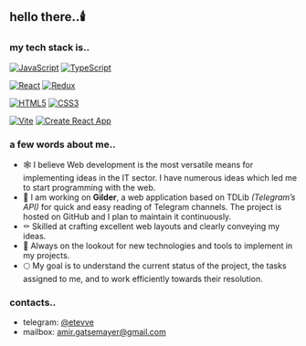 ## hello there..🕯️

### my tech stack is..
[![JavaScript](https://img.shields.io/badge/JavaScript-%23F7DF1E?style=for-the-badge&logo=javascript)](https://developer.mozilla.org/en-US/docs/Web/JavaScript)
[![TypeScript](https://img.shields.io/badge/TypeScript-4.x.x-3178C6.svg?style=for-the-badge&logo=typescript)](https://www.typescriptlang.org/)

[![React](https://img.shields.io/badge/React-16.x.x-61DAFB.svg?style=for-the-badge&logo=react)](https://reactjs.org/)
[![Redux](https://img.shields.io/badge/Redux-4.x.x-764ABC.svg?style=for-the-badge&logo=redux)](https://redux.js.org/)

[![HTML5](https://img.shields.io/badge/HTML5-%23090909?style=for-the-badge&logo=HTML5)](https://developer.mozilla.org/en-US/docs/Web/Guide/HTML/HTML5)
[![CSS3](https://img.shields.io/badge/CSS3-%23090909?style=for-the-badge&logo=css3)](https://developer.mozilla.org/en-US/docs/Web/CSS)

[![Vite](https://img.shields.io/badge/Vite-2.x.x-646CFF?style=for-the-badge&logo=vite)](https://vitejs.dev/)
[![Create React App](https://img.shields.io/badge/Create%20React%20App-4.x.x-CRA.svg?style=for-the-badge&logo=react)](https://create-react-app.dev/)

### a few words about me..
- 🕸️ I believe Web development is the most versatile means for implementing ideas in the IT sector. I have numerous ideas which led me to start programming with the web.
- 🦇 I am working on **Gilder**, a web application based on TDLib *(Telegram’s API)* for quick and easy reading of Telegram channels. The project is hosted on GitHub and I plan to maintain it continuously.
- ⚰️ Skilled at crafting excellent web layouts and clearly conveying my ideas.
- 🎃 Always on the lookout for new technologies and tools to implement in my projects.
- 🌕 My goal is to understand the current status of the project, the tasks assigned to me, and to work efficiently towards their resolution.

### contacts..
- telegram: [@etevve](https://www.t.me/etevve)
- mailbox: [amir.gatsemayer@gmail.com](mailto:amir.gatsemayer@gmail.com)

